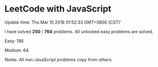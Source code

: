 # LeetCode with JavaScript

Update time: Thu Mar 15 2018 01:52:33 GMT+0800 (CST)'

I have solved **250** / **764** problems. All unlocked easy problems are solved.

Easy: 186

Medium: 64

Notes: All non-JavaScript problems copy from others.
